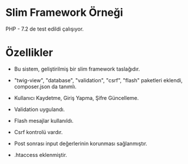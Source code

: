 # Slim Framework Örneği

PHP - 7.2 de test edildi çalışıyor.

# Özellikler

* Bu sistem, geliştirilmiş bir slim framework taslağıdır.

* "twig-view", "database", "validation", "csrf", "flash" paketleri eklendi, composer.json da tanımlı.

* Kullanıcı Kaydetme, Giriş Yapma, Şifre Güncelleme.

* Validation uygulandı.

* Flash mesajlar kullanıldı.

* Csrf kontrolü vardır.

* Post sonrası input değerlerinin korunması sağlanmıştır.

* .htaccess eklenmiştir.



